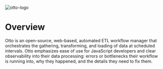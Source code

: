 ![otto-logo](https://github.com/otto-etl/.github/assets/1952835/470f2618-2f56-4ef8-82f1-ac58fe426189)

# Overview

Otto is an open-source, web-based, automated ETL workflow manager that orchestrates the gathering, transforming, and loading of data at scheduled intervals. Otto emphasizes ease of use for JavaScript developers and clear observability into their data processing: errors or bottlenecks their workflow is running into, why they happened, and the details they need to fix them.



<!--

**Here are some ideas to get you started:**

🙋‍♀️ A short introduction - what is your organization all about?
🌈 Contribution guidelines - how can the community get involved?
👩‍💻 Useful resources - where can the community find your docs? Is there anything else the community should know?
🍿 Fun facts - what does your team eat for breakfast?
🧙 Remember, you can do mighty things with the power of [Markdown](https://docs.github.com/github/writing-on-github/getting-started-with-writing-and-formatting-on-github/basic-writing-and-formatting-syntax)
-->
